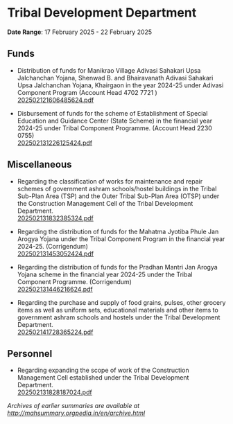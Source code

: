 # Tribal Development Department

**Date Range**: 17 February 2025 - 22 February 2025


## Funds
- Distribution of funds for Manikrao Village Adivasi Sahakari Upsa Jalchanchan Yojana, Shenwad B. and Bhairavanath Adivasi Sahakari Upsa Jalchanchan Yojana, Khairgaon in the year 2024-25 under Adivasi Component Program (Account Head 4702 7721 )\
  [202502121606485624.pdf](https://gr.maharashtra.gov.in/Site/Upload/Government%20Resolutions/English/202502121606485624.pdf)

- Disbursement of funds for the scheme of Establishment of Special Education and Guidance Center (State Scheme) in the financial year 2024-25 under Tribal Component Programme. (Account Head 2230 0755)\
  [202502131226125424.pdf](https://gr.maharashtra.gov.in/Site/Upload/Government%20Resolutions/English/202502131226125424.pdf)

## Miscellaneous
- Regarding the classification of works for maintenance and repair schemes of government ashram schools/hostel buildings in the Tribal Sub-Plan Area (TSP) and the Outer Tribal Sub-Plan Area (OTSP) under the Construction Management Cell of the Tribal Development Department.\
  [202502131832385324.pdf](https://gr.maharashtra.gov.in/Site/Upload/Government%20Resolutions/English/202502131832385324.pdf)

- Regarding the distribution of funds for the Mahatma Jyotiba Phule Jan Arogya Yojana under the Tribal Component Program in the financial year 2024-25. (Corrigendum)\
  [202502131453052424.pdf](https://gr.maharashtra.gov.in/Site/Upload/Government%20Resolutions/English/202502131453052424.pdf)

- Regarding the distribution of funds for the Pradhan Mantri Jan Arogya Yojana scheme in the financial year 2024-25 under the Tribal Component Programme. (Corrigendum)\
  [202502131446216624.pdf](https://gr.maharashtra.gov.in/Site/Upload/Government%20Resolutions/English/202502131446216624.pdf)

- Regarding the purchase and supply of food grains, pulses, other grocery items as well as uniform sets, educational materials and other items to government ashram schools and hostels under the Tribal Development Department.\
  [202502141728365224.pdf](https://gr.maharashtra.gov.in/Site/Upload/Government%20Resolutions/English/202502141728365224.pdf)

## Personnel
- Regarding expanding the scope of work of the Construction Management Cell established under the Tribal Development Department.\
  [202502131828187024.pdf](https://gr.maharashtra.gov.in/Site/Upload/Government%20Resolutions/English/202502131828187024.pdf)


*Archives of earlier summaries are available at http://mahsummary.orgpedia.in/en/archive.html*